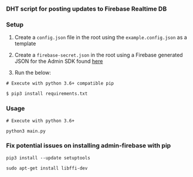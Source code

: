 ### DHT script for posting updates to Firebase Realtime DB  

### Setup  

1. Create a `config.json` file in the root using the `example.config.json` as a template

2. Create a `firebase-secret.json` in the root using a Firebase generated JSON for the Admin SDK found [here](https://console.firebase.google.com/u/0/project/pi-office-d68fc/settings/serviceaccounts/adminsdk)
3. Run the below:
```
# Execute with python 3.6+ compatible pip

$ pip3 install requirements.txt
```  

### Usage  

```
# Execute with python 3.6+

python3 main.py 
```  

### Fix potential issues on installing admin-firebase with pip

```
pip3 install --update setuptools

sudo apt-get install libffi-dev
```